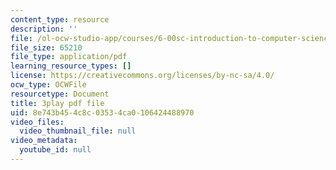 ```yaml
---
content_type: resource
description: ''
file: /ol-ocw-studio-app/courses/6-00sc-introduction-to-computer-science-and-programming-spring-2011/8e743b454c8c03534ca0106424488970_UiZlaJX3IRk.pdf
file_size: 65210
file_type: application/pdf
learning_resource_types: []
license: https://creativecommons.org/licenses/by-nc-sa/4.0/
ocw_type: OCWFile
resourcetype: Document
title: 3play pdf file
uid: 8e743b45-4c8c-0353-4ca0-106424488970
video_files:
  video_thumbnail_file: null
video_metadata:
  youtube_id: null
---
```

